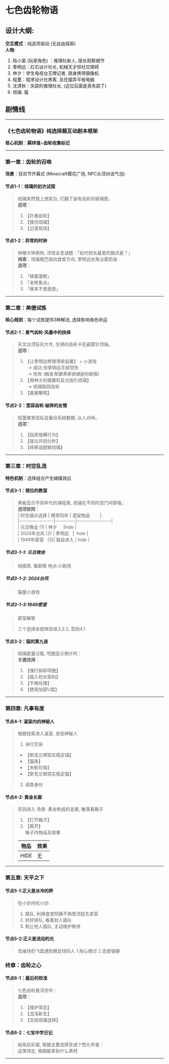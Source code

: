 # 七色齿轮物语
## 设计大纲:
**交互模式**：纯选项驱动 (无自由探索)   
**人物**:
1. 陆小棠 (玩家角色) ：推理社新人, 擅长观察细节
2. 季明远：红石设计社长, 机械天才但社交障碍
3. 林夕：学生电视台王牌记者, 随身携带摄像机
4. 程墨：程序设计社黑客, 总在摆弄平板电脑
5. 沈清秋：失踪的推理社长, (这位后面是真失踪了)
6. 琉璃: 猫



## 剧情线
---

### **《七色齿轮物语》纯选择题互动剧本框架**  
**核心机制**：**羁绊值**+**齿轮收集标记**  

---

### **第一章：齿轮的召唤**  
**场景**：狂欢节开幕式 (Minecraft樱花广场, NPC头顶对话气泡)   

#### **节点1-1：琉璃的初次试探**  
> 琉璃突然跳上颁奖台, 打翻了装有齿轮的玻璃匣。  
> **选项**：  
> 1. 【扑救齿轮】
> 2. 【接住琉璃】 
> 3. 【记录现场】
#### **节点1-2：异常的时钟**  
> 钟楼大钟倒转, 浮现全息谜题：「初代校长最爱的甜点是？」  
> **线索**：琉璃尾巴指向食堂方向, 季明远衣角沾着奶油  
> **选项**：  
> 1. 「蜂蜜蛋糕」 
> 2. 「金枪鱼派」 
> 3. 「根本不爱甜食」

---

### **第二章：美德试炼**  
**核心规则**：每个试炼提供3种解法, 选择影响角色命运  

#### **节点2-1：勇气齿轮·风暴中的抉择**  
> 天文台顶狂风大作, 生锈的齿轮卡在避雷针顶端。  
> **选项**：  
> 1. 【让季明远修理滑索装置】 + 小游戏   
>   → 成功 但季明远手部受伤  
>   → 失败 (触发*程墨黑客救援*迷你剧情)   
> 2. 【用林夕的摄像机反光指引琉璃】  
>   → 琉璃取回齿轮 
> 3. 【直接攀爬】  

#### **节点2-2：宽容齿轮·破碎的友情**  
> 程墨被发现私自备份系统数据, 众人对峙。  
> **选项**：  
> 1. 【指责隐瞒行为】
> 2. 【提议共同分析】 
> 3. 【转移话题聊琉璃】

---

### **第三章：时空乱流**  
**特色机制**：选择组合产生蝴蝶效应  

#### **节点3-1：错位的教室**  
> 黑板显示不同年代的课程表, 琉璃在不同时空门间穿梭。  
> **选项矩阵**：  
> | 时空锚点选择    | 携带同伴 | 遗留物品        |  
> |-----------------|----------|-----------------|  
> | 元旦晚会  (1)   | 林夕     |hide             |  
> | 2024年台风 (2)  | 季明远   |  hide           |  
> | 1949年密室   (3)| 独自进入 |  hide           |  
> 

##### **节点3-1-1: 元旦晚会**
> 纯探索, 看剧情
> 地点:小剧场
##### **节点3-1-2: 2024台风**
> 猫屋小游戏
##### **节点3-1-3:1949密室**  
> 密室解密  

>三个选择全部体验进入3.2, 否则4.1
#### **节点3-2：猫的第九夜**  
> 琉璃能量过载, 项圈显示倒计时：  
> **关键选择**：  
> 1. 【强行拆卸项圈】
> 2. 【输入校长密码】 
> 3. 【不做处理】
> 4. 【使用加密U盘】

---
### **第四章: 凡事有度**
#### **节点4-1: 温室内的神秘人**  
> 根据线索进入温室, 发现神秘人
> 1. 进行交易
> - 【斯克兰顿现实稳定锚】
> - 【猫条】
> - 【末影珍珠】
> - 【斯克兰顿现实稳定猫】
> 2. 调查身份

#### **节点4-2: 黄金长廊**
> 否则进入
> 场景: 黄金制成的走廊, 散落着箱子  
> 1. 【打开箱子】
> 2. 【离开】  
> 箱子内物品及效果    
>
> | 物品                                         | 效果           |  
> |----------------------------------------------|----------------|  
> | HIDE                                         | 无             |   
>  
---
### **第五章: 天平之下**
#### **节点5-1:正义是冰冷的秤**
> 在小炒间吃小炒:  
> 1. 插队, 利用食堂阿姨不熟悉流程先拿菜
> 2. 好好排队, 看着别人插队 
> 3. 制止他人插队, 主动维护秩序
#### **节点5-2:正义是流动的光**
> 去操场扔飞盘遇到踢足球的人
> 1.耐心商讨 
> 2.态度强硬

### **终章：齿轮之心**  

#### **节点6-1：最后的校准**  
> 七色齿轮悬浮空中：  
> **选项**：  
> 1. 【维护常态】 
> 2. 【混沌新生】
> 3. 【交给琉璃选择】 

#### **节点6-2：七宝中学日记**  
> 结局后彩蛋, 根据主要选择生成个性化年鉴：  
> 这里待定, 根据能拿到什么素材 
>
>
---
